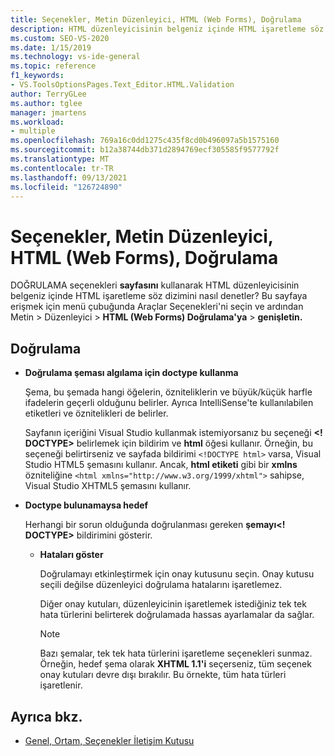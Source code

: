 ```yaml
---
title: Seçenekler, Metin Düzenleyici, HTML (Web Forms), Doğrulama
description: HTML düzenleyicisinin belgeniz içinde HTML işaretleme söz dizimini nasıl kontrol etmek istediğinize göre tercihleri ayarlamak için HTML bölümündeki Doğrulama sayfasını kullanmayı öğrenin.
ms.custom: SEO-VS-2020
ms.date: 1/15/2019
ms.technology: vs-ide-general
ms.topic: reference
f1_keywords:
- VS.ToolsOptionsPages.Text_Editor.HTML.Validation
author: TerryGLee
ms.author: tglee
manager: jmartens
ms.workload:
- multiple
ms.openlocfilehash: 769a16c0dd1275c435f8cd0b496097a5b1575160
ms.sourcegitcommit: b12a38744db371d2894769ecf305585f9577792f
ms.translationtype: MT
ms.contentlocale: tr-TR
ms.lasthandoff: 09/13/2021
ms.locfileid: "126724890"
---
```

# <a name="options-text-editor-html-web-forms-validation"></a>Seçenekler, Metin Düzenleyici, HTML (Web Forms), Doğrulama

DOĞRULAMA seçenekleri **sayfasını** kullanarak HTML düzenleyicisinin belgeniz içinde HTML işaretleme söz dizimini nasıl denetler? Bu sayfaya erişmek için menü çubuğunda Araçlar Seçenekleri'ni seçin ve ardından Metin  >  Düzenleyici   >  **HTML (Web Forms) Doğrulama'ya**  >  **genişletin.**

## <a name="validation"></a>Doğrulama

- **Doğrulama şeması algılama için doctype kullanma**

   Şema, bu şemada hangi öğelerin, özniteliklerin ve büyük/küçük harfle ifadelerin geçerli olduğunu belirler. Ayrıca IntelliSense'te kullanılabilen etiketleri ve öznitelikleri de belirler.

   Sayfanın içeriğini Visual Studio kullanmak istemiyorsanız bu seçeneği **<! DOCTYPE>** belirlemek için bildirim ve **html** öğesi kullanır. Örneğin, bu seçeneği belirtirseniz ve sayfada bildirimi `<!DOCTYPE html>` varsa, Visual Studio HTML5 şemasını kullanır. Ancak, **html etiketi** gibi bir **xmlns** özniteliğine `<html xmlns="http://www.w3.org/1999/xhtml">` sahipse, Visual Studio XHTML5 şemasını kullanır.

- **Doctype bulunamaysa hedef**

   Herhangi bir sorun olduğunda doğrulanması gereken **şemayı<! DOCTYPE>** bildirimini gösterir.

  - **Hataları göster**

     Doğrulamayı etkinleştirmek için onay kutusunu seçin. Onay kutusu seçili değilse düzenleyici doğrulama hatalarını işaretlemez.

     Diğer onay kutuları, düzenleyicinin işaretlemek istediğiniz tek tek hata türlerini belirterek doğrulamada hassas ayarlamalar da sağlar.

     > [!NOTE]
     > Bazı şemalar, tek tek hata türlerini işaretleme seçenekleri sunmaz. Örneğin, hedef şema olarak **XHTML 1.1'i** seçerseniz, tüm seçenek onay kutuları devre dışı bırakılır. Bu örnekte, tüm hata türleri işaretlenir.

## <a name="see-also"></a>Ayrıca bkz.

- [Genel, Ortam, Seçenekler İletişim Kutusu](../../ide/reference/general-environment-options-dialog-box.md)
